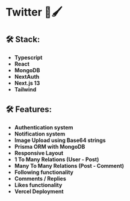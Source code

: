 <h1>Twitter 👥🖌️

<h2>🛠 Stack:
<h4>
  
- Typescript
- React
- MongoDB
- NextAuth
- Next.js 13
- Tailwind
  
<h2>🛠 Features:
<h4>

- Authentication system
- Notification system
- Image Upload using Base64 strings
- Prisma ORM with MongoDB
- Responsive Layout
- 1 To Many Relations (User - Post)
- Many To Many Relations (Post - Comment)
- Following functionality
- Comments / Replies
- Likes functionality
- Vercel Deployment

